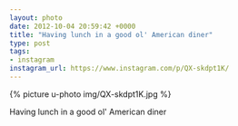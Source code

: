 ```yaml
---
layout: photo
date: 2012-10-04 20:59:42 +0000
title: "Having lunch in a good ol' American diner"
type: post
tags:
- instagram
instagram_url: https://www.instagram.com/p/QX-skdpt1K/
---
```


{% picture u-photo img/QX-skdpt1K.jpg %}

Having lunch in a good ol' American diner
